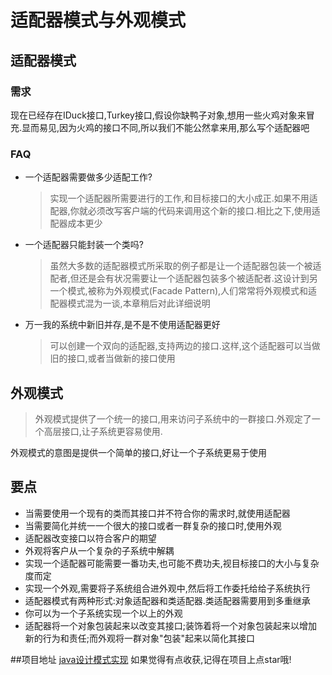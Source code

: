 <!--
author: Jimersy Lee
head: 
date: 2015-05-22
title: 设计模式之适配器模式
tags: JAVA,PATTERN
images: 
category: java
status: publish
summary: 现在已经存在IDuck接口,Turkey接口,假设你缺鸭子对象,想用一些火鸡对象来冒充.显而易见,因为火鸡的接口不同,所以我们不能公然拿来用,那么写个适配器吧

-->

# 适配器模式与外观模式


## 适配器模式
### 需求
现在已经存在IDuck接口,Turkey接口,假设你缺鸭子对象,想用一些火鸡对象来冒充.显而易见,因为火鸡的接口不同,所以我们不能公然拿来用,那么写个适配器吧


### FAQ
- 一个适配器需要做多少适配工作?
    >实现一个适配器所需要进行的工作,和目标接口的大小成正.如果不用适配器,你就必须改写客户端的代码来调用这个新的接口.相比之下,使用适配器成本更少
 
- 一个适配器只能封装一个类吗?
    >虽然大多数的适配器模式所采取的例子都是让一个适配器包装一个被适配者,但还是会有状况需要让一个适配器包装多个被适配者.这设计到另一个模式,被称为外观模式(Facade Pattern),人们常常将外观模式和适配器模式混为一谈,本章稍后对此详细说明
 
- 万一我的系统中新旧并存,是不是不使用适配器更好
    >可以创建一个双向的适配器,支持两边的接口.这样,这个适配器可以当做旧的接口,或者当做新的接口使用
    
    
## 外观模式
>外观模式提供了一个统一的接口,用来访问子系统中的一群接口.外观定了一个高层接口,让子系统更容易使用.

外观模式的意图是提供一个简单的接口,好让一个子系统更易于使用


## 要点
- 当需要使用一个现有的类而其接口并不符合你的需求时,就使用适配器
- 当需要简化并统一一个很大的接口或者一群复杂的接口时,使用外观
- 适配器改变接口以符合客户的期望
- 外观将客户从一个复杂的子系统中解耦
- 实现一个适配器可能需要一番功夫,也可能不费功夫,视目标接口的大小与复杂度而定
- 实现一个外观,需要将子系统组合进外观中,然后将工作委托给给子系统执行
- 适配器模式有两种形式:对象适配器和类适配器.类适配器需要用到多重继承
- 你可以为一个子系统实现一个以上的外观
- 适配器将一个对象包装起来以改变其接口;装饰着将一个对象包装起来以增加新的行为和责任;而外观将一群对象"包装"起来以简化其接口



##项目地址
[java设计模式实现](https://github.com/jimersylee/DesignPattern)
如果觉得有点收获,记得在项目上点star哦!